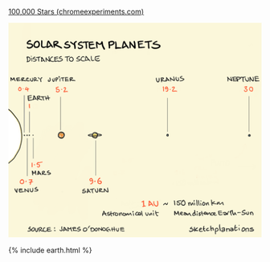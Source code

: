 ---
---

[100,000 Stars (chromeexperiments.com)](https://stars.chromeexperiments.com/)

![](/assets/static/img/solar-system-scale.png)

{% include earth.html %}